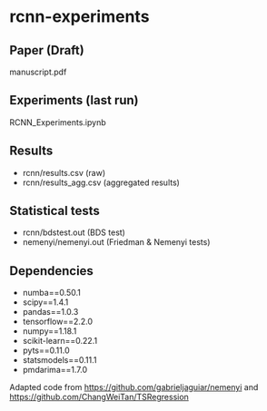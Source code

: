 # rcnn-experiments

## Paper (Draft)
manuscript.pdf

## Experiments (last run)
RCNN_Experiments.ipynb

## Results
- rcnn/results.csv (raw)
- rcnn/results_agg.csv (aggregated results)

## Statistical tests
- rcnn/bdstest.out (BDS test)
- nemenyi/nemenyi.out (Friedman & Nemenyi tests)

## Dependencies
- numba==0.50.1
- scipy==1.4.1
- pandas==1.0.3
- tensorflow==2.2.0
- numpy==1.18.1
- scikit-learn==0.22.1
- pyts==0.11.0
- statsmodels==0.11.1
- pmdarima==1.7.0

Adapted code from https://github.com/gabrieljaguiar/nemenyi and https://github.com/ChangWeiTan/TSRegression
